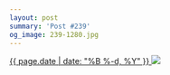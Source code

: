 ```yaml
---
layout: post
summary: 'Post #239'
og_image: 239-1280.jpg
---
```


<p>
 <time>
  <a href="/239">
   {{ page.date | date: "%B %-d, %Y" }}
  </a>
 </time>
 <a href="/239">
  <img data-taken="12/3/2013" sizes="(min-width: 700px) 50vw, calc(100vw - 2rem)" src="{{ site.assets_url }}/239-640.jpg" srcset="{{ site.assets_url }}/239-1280.jpg 1280w, {{ site.assets_url }}/239-960.jpg 960w, {{ site.assets_url }}/239-640.jpg 640w, {{ site.assets_url }}/239-320.jpg 320w"/>
 </a>
</p>
